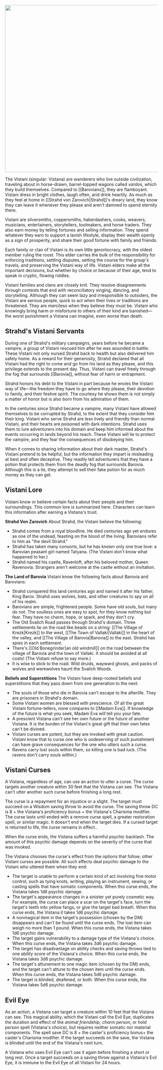<div style="text-align: center;">
  <img src="vistani.png" width="550px" />
</div>

The Vistani (singular: Vistana) are wanderers who live outside civilization, traveling about in horse-drawn, barrel-topped wagons called _vardos_, which they build themselves. Compared to [[Barovians]], they are flamboyant. Vistani dress in bright clothes, laugh often, arid drink heartily. As much as they feel at home in [[Strahd von Zarovich|Strahd]]'s dreary land, they know they can leave it whenever they please and aren't damned to spend eternity there.

Vistani are silversmiths, coppersmiths, haberdashers, cooks, weavers, musicians, entertainers, storytellers, toolmakers, and horse traders. They also earn money by telling fortunes and selling information. They spend whatever they earn to support a lavish lifestyle, display their wealth openly as a sign of prosperity, and share their good fortune with family and friends.

Each family or clan of Vistani is its own little gerontocracy, with the oldest member ruling the roost. This elder carries the bulk of the responsibility for enforcing traditions, settling disputes, setting the course for the group's travels, and preserving the Vistani way of life. Vistani elders make all the important decisions, but whether by choice or because of their age, tend to speak in cryptic, flowing riddles.

Vistani families and clans are closely knit. They resolve disagreements through contests that end with reconciliatory singing, dancing, and storytelling. Although they can seem lazy and irresponsible to outsiders, the Vistani are serious people, quick to act when their lives or traditions are threatened. They are merciless when they believe they must be. Vistani who knowingly bring harm or misfortune to others of their kind are banished—the worst punishment a Vistana can imagine, even worse than death.
## Strahd's Vistani Servants
During one of Strahd's military campaigns, years before he became a vampire, a group of Vistani rescued him after he was wounded in battle. These Vistani not only nursed Strahd back to health but also delivered him safely home. As a reward for their generosity, Strahd declared that all Vistani had the right to come and go from his land as they please, and this privilege extends to the present day. Thus, Vistani can travel freely through the fog that surrounds [[Barovia]], without fear of harm or entrapment.

Strahd honors his debt to the Vistani in part because he envies the Vistani way of life—the freedom they have to go where they please, their devotion to family, and their festive spirit. The courtesy he shows them is not simply a matter of honor but is also born from his admiration of them.

In the centuries since Strahd became a vampire, many Vistani have allowed themselves to be corrupted by Strahd, to the extent that they consider him their king. Vistani who serve Strahd are less lively and friendly than normal Vistani, and their hearts are poisoned with dark intentions. Strahd uses them to lure adventurers into his domain and keep him informed about the events occurring in lands beyond his reach. These Vistani will lie to protect the vampire, and they fear the consequences of disobeying him.

When it comes to sharing information about their dark master, Strahd's Vistani pretend to be
helpful, but the information they impart is misleading at best and often deceptive. They readily tell adventurers that they have a potion that protects them from the deadly fog that surrounds Barovia. Although this is a lie, they attempt to sell their fake potion for as much money as they can get.

## Vistani Lore
Vistani know or believe certain facts about their people and their surroundings. This common lore is summarized here. Characters can learn this information after earning a Vistana's trust.

**Strahd Von Zarovich**
About Strahd, the Vistani believe the following:
- Strahd comes from a royal bloodline. He died centuries ago yet endures as one of the undead, feasting on the blood of the living. Barovians refer to him as "the devil Strahd."
- Strahd has taken many consorts, but he has known only one true love: a Barovian peasant girl named Tatyana. (The Vistani don't know what happened to her.)
- Strahd named his castle, Ravenloft, after his beloved mother, Queen Ravenovia. Strangers aren't welcome at the castle without an invitation.

**The Land of Barovia**
Vistani know the following facts about Barovia and Barovians:
- Strahd conquered this land centuries ago and named it after his father, King Barov. Strahd uses wolves, bats, and other creatures to spy on all of his realm.
- Barovians are simple, frightened people. Some have old souls, but many do not. The soulless ones are easy to spot, for they know nothing but fear. They have no charm, hope, or spark, and they don't cry.
- The Old Svalich Road passes through Strahd's domain. Three settlements lie on the road like beads on a string: [[The Village of Krezk|Krezk]] to the west, [[The Town of Vallaki|Vallaki]] in the heart of the valley, and [[The Village of Barovia|Barovia]] to the east. Strahd has spies in each settlement.
- There's [[Old Bonegrinder|an old windmill]] on the road between the village of Barovia and the town of Vallaki. It should be avoided at all costs! (The Vistani refuse to say more.)
- It is wise to stick to the road. Wild druids, wayward ghosts, and packs of wolves and werewolves haunt the Svalich Woods.

**Beliefs and Superstitions**
The Vistani have deep-rooted beliefs and superstitions that they pass down from one generation to the next:
- The souls of those who die in Barovia can't escape to the afterlife. They are prisoners in Strahd's domain.
- Some Vistani women are blessed with prescience. Of all the great Vistani fortune-tellers, none compares to [[Madam Eva]]. If knowledge of the future is what you seek, Madam Eva will tell you your fate.
- A prescient Vistana can't see her own future or the future of another Vistana. It is the burden of the Vistani's great gift that their own fates can't be divined.
- Vistani curses are potent, but they are invoked with great caution. Vistani know that to curse one who is undeserving of such punishment can have grave consequences for the one who utters such a curse.
- Ravens carry lost souls within them, so killing one is bad luck. (The ravens don't carry souls within.)
## Vistani Curses
A Vistana, regardless of age, can use an action to utter a curse. The curse targets another creature within 30 feet that the Vistana can see. The Vistana can't utter another such curse before finishing a long rest.

The curse is a repayment for an injustice or a slight. The target must succeed on a Wisdom saving throw to avoid the curse. The saving throw DC is 8 + the Vistana's proficiency bonus + the Vistana's Charisma modifier. The curse lasts until ended with a remove curse spell, a greater restoration spell, or similar magic. It doesn't end when the target dies. If a cursed target is returned to life, the curse remains in effect..

When the curse ends, the Vistana suffers a harmful psychic backlash. The amount of this psychic damage depends on the severity of the curse that was invoked.

The Vistana chooses the curse's effect from the options that follow; other Vistani curses are possible. All such effects deal psychic damage to the Vistani who uttered them when they end:
- The target is unable to perform a certain kind of act involving fine motor control, such as tying knots, writing, playing an instrument, sewing, or casting spells that have somatic components. When this curse ends, the Vistana takes 1d6 psychic damage.
- The target's appearance changes in a sinister yet purely cosmetic way. For example, the curse can place a scar on the target's face, turn the target's teeth into yellow fangs, or give the target bad breath. When this curse ends, the Vistana it takes 1d6 psychic damage.
- A nonmagical item in the target's possession (chosen by the DM) disappears and can't be found until the curse ends. The lost item can weigh no more than 1 pound. When this curse ends, the Vistana takes 1d6 psychic damage.
- The target gains vulnerability to a damage type of the Vistana's choice. When this curse ends, the Vistana takes 3d6 psychic damage.
- The target has disadvantage on ability checks and saving throws tied to one ability score of the Vistana's choice. When this curse ends, the Vistana takes 3d6 psychic damage.
- The target's attunement to one magic item (chosen by the DM) ends, and the target can't attune to the chosen item until the curse ends. When this curse ends, the Vistana takes 5d6 psychic damage.
- The target is blinded, deafened, or both. When this curse ends, the Vistana takes 5d6 psychic damage.
## Evil Eye
As an action, a Vistana can target a creature within 10 feet that the Vistana can see. This magical ability, which the Vistani call the Evil Eye, duplicates the duration and effect of the _animal friendship_, _charm person_, or _hold person_ spell (Vistana's choice), but requires neither somatic nor material components. The spell save DC is 8 + the caster's proficiency bonus+ the caster's Charisma modifier. If the target succeeds on the save, the Vistana is blinded until the end of the Vistana's next turn.

A Vistana who uses Evil Eye can't use it again before finishing a short or long rest. Once a target succeeds on a saving throw against a Vistana's Evil Eye, it is immune to the Evil Eye of all Vistani for 24 hours.